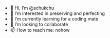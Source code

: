 - 👋 Hi, I’m @schukchu
- 👀 I’m interested in preserving and perfecting
- 🌱 I’m currently learning for a coding mate
- 💞️ I’m looking to collaborate
- 📫 How to reach me: nohow

<!---
schukchu/schukchu is a ✨ special ✨ repository because its `README.md` (this file) appears on your GitHub profile.
You can click the Preview link to take a look at your changes.
--->
